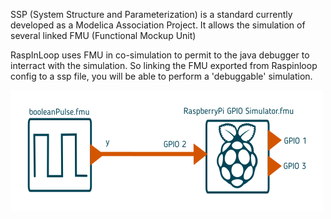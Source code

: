  SSP (System Structure and Parameterization) is a standard currently developed as a Modelica Association Project.
 It allows the simulation of several linked FMU (Functional Mockup Unit)
 
 RaspInLoop uses FMU in co-simulation to permit to the java debugger to interract with the simulation.
 So linking the FMU exported from Raspinloop config to a ssp file, you will be able to perform a 'debuggable' simulation.
 
 ![system with 2 FMUs](https://github.com/RaspInLoop/RaspInLoop.github.io/blob/master/DownloadArea/SSP/ril-ssp.png "system with 2 FMUs")
 
 
